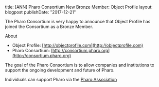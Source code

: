 title: [ANN] Pharo Consortium New Bronze Member: Object Profile
layout: blogpost
publishDate: "2017-12-21"

The Pharo Consortium is very happy to announce that Object Profile
has joined the Consortium as a Bronze Member.

About
- Object Profile: [http://objectprofile.com](http://objectprofile.com)
- Pharo Consortium: [http://consortium.pharo.org](http://consortium.pharo.org)


The goal of the Pharo Consortium is to allow companies and institutions to
support the ongoing development and future of Pharo.

Individuals can support Pharo via the [Pharo Association](http://association.pharo.org)